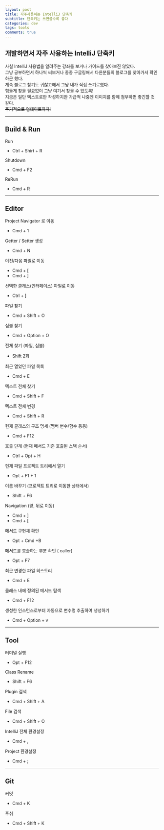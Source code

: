 ```yaml
---
layout: post
title: 자주사용하는 IntelliJ 단축키
subtitle: 단축키는 쓰면쓸수록 좋다
categories: dev
tags: tools
comments: true
---
```


## 개발하면서 자주 사용하는 IntelliJ 단축키  

사실 IntelliJ 사용법을 알려주는 강좌를 보거나 가이드를 찾아보진 않았다.  
그냥 공부하면서 하나씩 써보거나 종종 구글링해서 다른분들의 블로그를 찾아가서 확인하곤 했다.  
계속 블로그 찾기도 귀찮고해서 그냥 내가 직접 쓰기로했다.  
힘들게 찾을 필요없이 그냥 여기서 찾을 수 있도록!  
지금은 일단 텍스트로만 작성하지만 가급적 나중엔 이미지를 함께 첨부하면 좋긴할 것 같다.  
~~주기적으로 업데이트하자!~~  

---

## Build & Run  

Run  

- Ctrl + Shirt + R  

Shutdown  

- Cmd + F2  

ReRun  

- Cmd + R  

---

## Editor  

Project Navigator 로 이동  

- Cmd + 1  

Getter / Setter 생성  

- Cmd + N  

이전/다음 파일로 이동  

- Cmd + [  
- Cmd + ]  

선택한 클래스(인터페이스) 파일로 이동  

- Ctrl + ]  

파일 찾기  

- Cmd + Shift + O  

심볼 찾기  

- Cmd + Option + O  

전체 찾기 (파일, 심볼)  

- Shift 2회  

최근 열었던 파일 목록  

- Cmd + E  

텍스트 전체 찾기  

- Cmd + Shift + F  

텍스트 전체 변경  

- Cmd + Shift + R  

현재 클래스의 구조 명세 (멤버 변수/함수 등등)   

- Cmd + F12  

호출 단계 (현재 메서드 기준 호출된 스택 순서)   

- Ctrl + Opt + H  

현재 파일 프로젝트 트리에서 열기  

- Opt + F1 + 1  

이름 바꾸기 (프로젝트 트리로 이동한 상태에서)  

- Shift + F6  

Navigation (앞, 뒤로 이동)  

- Cmd + ]  
- Cmd + [  

메서드 구현체 확인  

- Opt + Cmd +B  

메서드를 호출하는 부분 확인 ( caller)  

- Opt + F7  

최근 변경한 파일 히스토리  

- Cmd + E  

클래스 내에 정의된 메서드 탐색  

- Cmd + F12

생성한 인스턴스로부터 자동으로 변수명 추출하여 생성하기  

- Cmd + Option + v


---

## Tool

터미널 실행  

- Opt + F12  

Class Rename  

- Shift + F6  

Plugin 검색  

- Cmd + Shift + A  

File 검색  

- Cmd + Shift + O  

IntelliJ 전체 환경설정  

- Cmd + ,  

Project 환경설정  

- Cmd + ;  

---

## Git  

커밋  

- Cmd + K  

푸쉬  

- Cmd +  Shift + K  
